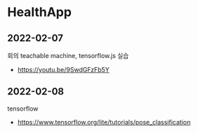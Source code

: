 # HealthApp

## 2022-02-07 

회의
teachable machine, tensorflow.js 실습
- https://youtu.be/9SwdGFzFb5Y

## 2022-02-08
tensorflow
- https://www.tensorflow.org/lite/tutorials/pose_classification
